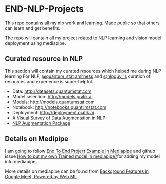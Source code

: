 # END-NLP-Projects
This repo contains all my nlp work and learning. Made public so that others can learn and get benefits.

The repo will contain all my project related to NLP learning and vision model deployment using mediapipe.

## Curated resource in NLP
This section will contain my curated resources which helped me during NLP learning
For NLP, [@quantum_stat](https://twitter.com/Quantum_Stat),[amitness](https://twitter.com/amitness) and [@nlpguy_'s](https://twitter.com/nlpguy_) curation of resources and experience is super-helpful.

- Data: http://datasets.quantumstat.com
- Model selection: http://models.pratik.ai
- Models: http://models.quantumstat.com
- Notebook: http://notebooks.quantumstat.com
- Deployment: http://deployment.pratik.ai
- [A Visual Survey of Data Augmentation in NLP](https://amitness.com/2020/05/data-augmentation-for-nlp/)
- [NLP Augmentation Package](https://github.com/makcedward/nlpaug)


## Details on Medipipe

I am going to follow [End To End Project Example In Mediapipe](https://medium.com/@mahakal001/end-to-end-project-example-in-mediapipe-b74a4a8ebb61) and github issue [How to put my own Trained model in mediapipe?](https://github.com/google/mediapipe/issues/507)for adding my model into mediapipe.

More details on mediapipe can be found from [Background Features in Google Meet, Powered by Web ML](https://www.googblogs.com/tag/machine-perception/)

